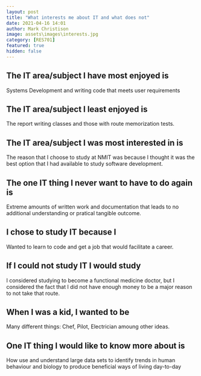 ```yaml
---
layout: post
title: "What interests me about IT and what does not"
date: 2021-04-16 14:01
author: Mark Christison
image: assets\images\interests.jpg
category: [RES701]
featured: true
hidden: false
---
```


## The IT area/subject I have most enjoyed is

Systems Development and writing code that meets user requirements

## The IT area/subject I least enjoyed is 

The report writing classes and those with route memorization tests.

## The IT area/subject I was most interested in is 

The reason that I choose to study at NMIT was because I thought it was the best option that I had available to study software development.

## The one IT thing I never want to have to do again is 

Extreme amounts of written work and documentation that leads to no additional understanding or pratical tangible outcome.

## I chose to study IT because I  

Wanted to learn to code and get a job that would facilitate a career. 

## If I could not study IT I would study

I considered studying to become a functional medicine doctor, but I considered the fact that I did not have enough money to be a major reason to not take that route.

## When I was a kid, I wanted to be

Many different things: Chef, Pilot, Electrician amoung other ideas.

## One IT thing I would like to know more about is   

How use and understand large data sets to identify trends in human behaviour and biology to produce beneficial ways of living day-to-day
